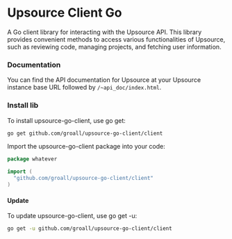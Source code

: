 # Upsource Client Go

A Go client library for interacting with the Upsource API. This library provides convenient methods to access various functionalities of Upsource, such as reviewing code, managing projects, and fetching user information.

### Documentation

You can find the API documentation for Upsource at your Upsource instance base URL followed by `/~api_doc/index.html`.

### Install lib

To install upsource-go-client, use go get:
```bash
go get github.com/groall/upsource-go-client/client
```

Import the upsource-go-client package into your code:

```go
package whatever

import (
  "github.com/groall/upsource-go-client/client"
)
```
#### Update

To update upsource-go-client, use go get -u:
```bash
go get -u github.com/groall/upsource-go-client/client
```
